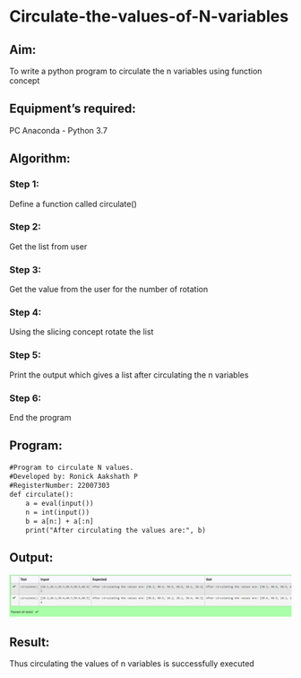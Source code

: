 # Circulate-the-values-of-N-variables
## Aim:
To write a python program to circulate the n variables using function concept
## Equipment’s required:
PC
Anaconda - Python 3.7
## Algorithm: 
### Step 1: 
Define a function called circulate()
### Step 2: 
Get the list from user
### Step 3: 
Get the value from the user for the number of rotation
### Step 4: 
Using the slicing concept rotate the list
### Step 5: 
Print the output which gives a list after circulating the n variables
### Step 6: 
End the program
## Program:
```
#Program to circulate N values.
#Developed by: Ronick Aakshath P
#RegisterNumber: 22007303
def circulate():
    a = eval(input())
    n = int(input())
    b = a[n:] + a[:n]
    print("After circulating the values are:", b)
```
## Output:
![output for swapping for two values](output_img.png)
## Result:
Thus circulating the values of n variables is successfully executed